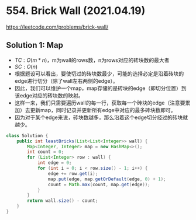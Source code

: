 # 554. Brick Wall (2021.04.19)

https://leetcode.com/problems/brick-wall/

## Solution 1: Map

- $TC:O(m*n)$，m为wall的rows数，n为rows对应的砖块数的最大者
- $SC:O(n)$
- 根据题设可以看出，要使切过的砖块数最少，可能的选择必定是沿着砖块的edge进行切分（除了wall左右两侧的edge）。
- 因此，我们可以维护一个map，map存储的是砖块的edge（即切分位置）到该edge对应的砖块数的映射。
- 这样一来，我们只需要遍历wall的每一行，获取每一个砖块的edge（注意要累加）去更新map，同时记录并更新所有edge中对应的最多砖块数即可。
- 因为对于某个edge来说，砖块数越多，那么沿着这个edge切分经过的砖块就越少。

```java
class Solution {
    public int leastBricks(List<List<Integer>> wall) {
        Map<Integer, Integer> map = new HashMap<>();
        int count = 0;
        for (List<Integer> row : wall) {
            int edge = 0;
            for (int i = 0; i < row.size() - 1; i++) {
                edge += row.get(i);
                map.put(edge, map.getOrDefault(edge, 0) + 1);
                count = Math.max(count, map.get(edge));
            }
        }
        return wall.size() - count;
    }
}
```